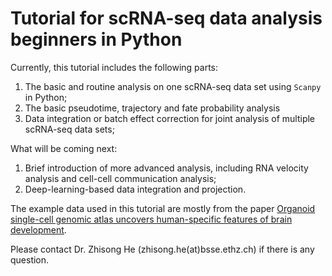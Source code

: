 # Tutorial for scRNA-seq data analysis beginners in Python
Currently, this tutorial includes the following parts:
1. The basic and routine analysis on one scRNA-seq data set using `Scanpy` in Python;
2. The basic pseudotime, trajectory and fate probability analysis
3. Data integration or batch effect correction for joint analysis of multiple scRNA-seq data sets;

What will be coming next:
1. Brief introduction of more advanced analysis, including RNA velocity analysis and cell-cell communication analysis;
2. Deep-learning-based data integration and projection.

The example data used in this tutorial are mostly from the paper [Organoid single-cell genomic atlas uncovers human-specific features of brain development](https://www.nature.com/articles/s41586-019-1654-9). 

Please contact Dr. Zhisong He (zhisong.he(at)bsse.ethz.ch) if there is any question.
